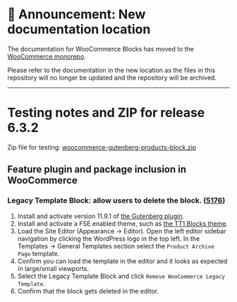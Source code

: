 # 📣 Announcement: New documentation location

The documentation for WooCommerce Blocks has moved to the [WooCommerce monorepo](https://github.com/woocommerce/woocommerce/tree/trunk/plugins/woocommerce-blocks/docs/).

Please refer to the documentation in the new location as the files in this repository will no longer be updated and the repository will be archived.

---

# Testing notes and ZIP for release 6.3.2

Zip file for testing: [woocommerce-gutenberg-products-block.zip](https://github.com/woocommerce/woocommerce-gutenberg-products-block/files/7556942/woocommerce-gutenberg-products-block.zip)

## Feature plugin and package inclusion in WooCommerce

### Legacy Template Block: allow users to delete the block. ([5176](https://github.com/woocommerce/woocommerce-gutenberg-products-block/pull/5176))

1. Install and activate version 11.9.1 of [the Gutenberg plugin](https://wordpress.org/plugins/gutenberg/).
2. Install and activate a FSE enabled theme, such as [the TT1 Blocks theme](https://wordpress.org/themes/tt1-blocks/).
3. Load the Site Editor (Appearance → Editor). Open the left editor sidebar navigation by clicking the WordPress logo in the top left. In the Templates → General Templates section select the `Product Archive Page` template.
4. Confirm you can load the template in the editor and it looks as expected in large/small viewports.
5. Select the Legacy Template Block and click `Remove WooCommerce Legacy Template`.
6. Confirm that the block gets deleted in the editor.
